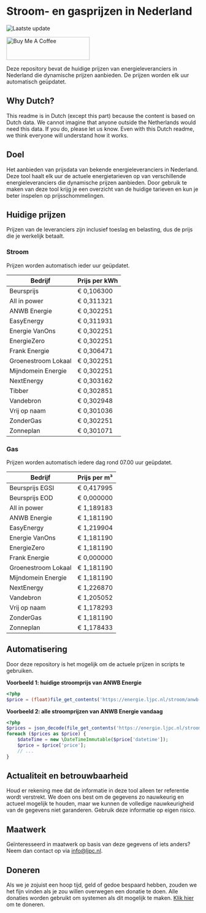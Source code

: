 # Stroom- en gasprijzen in Nederland

![Laatste update](https://img.shields.io/badge/laatste%20update-2023--12--02%2023%3A00%20CET-brightgreen)

<a href="https://www.buymeacoffee.com/Lars-" target="_blank"><img src="https://cdn.buymeacoffee.com/buttons/v2/default-orange.png" alt="Buy Me A Coffee" height="60" style="height: 60px !important;width: 217px !important;" ></a>

Deze repository bevat de huidige prijzen van energieleveranciers in Nederland die dynamische prijzen aanbieden. De prijzen worden elk uur automatisch geüpdatet.

## Why Dutch?

This readme is in Dutch (except this part) because the content is based on Dutch data. We cannot imagine that anyone outside the Netherlands would need this data. If you do, please let us know. Even with this Dutch readme, we think
everyone will understand how it works.

## Doel

Het aanbieden van prijsdata van bekende energieleveranciers in Nederland. Deze tool haalt elk uur de actuele energietarieven op van verschillende energieleveranciers die dynamische prijzen aanbieden. Door gebruik te maken van deze tool
krijg je een overzicht van de huidige tarieven en kun je beter inspelen op prijsschommelingen.

## Huidige prijzen

Prijzen van de leveranciers zijn inclusief toeslag en belasting, dus de prijs die je werkelijk betaalt.

### Stroom

Prijzen worden automatisch ieder uur geüpdatet.

 Bedrijf | Prijs per kWh 
---------|---------------
Beursprijs | € 0,106300
All in power | € 0,311321
ANWB Energie | € 0,302251
EasyEnergy | € 0,311931
Energie VanOns | € 0,302251
EnergieZero | € 0,302251
Frank Energie | € 0,306471
Groenestroom Lokaal | € 0,302251
Mijndomein Energie | € 0,302251
NextEnergy | € 0,303162
Tibber | € 0,302851
Vandebron | € 0,302948
Vrij op naam | € 0,301036
ZonderGas | € 0,302251
Zonneplan | € 0,301071


### Gas

Prijzen worden automatisch iedere dag rond 07.00 uur geüpdatet.

 Bedrijf | Prijs per m³ 
---------|--------------
Beursprijs EGSI | € 0,417995
Beursprijs EOD | € 0,000000
All in power | € 1,189183
ANWB Energie | € 1,181190
EasyEnergy | € 1,219904
Energie VanOns | € 1,181190
EnergieZero | € 1,181190
Frank Energie | € 0,000000
Groenestroom Lokaal | € 1,181190
Mijndomein Energie | € 1,181190
NextEnergy | € 1,226870
Vandebron | € 1,205052
Vrij op naam | € 1,178293
ZonderGas | € 1,181190
Zonneplan | € 1,178433


## Automatisering

Door deze repository is het mogelijk om de actuele prijzen in scripts te gebruiken.

**Voorbeeld 1: huidige stroomprijs van ANWB Energie**

```php
<?php
$price = (float)file_get_contents('https://energie.ljpc.nl/stroom/anwb-energie-nu.txt');

```

**Voorbeeld 2: alle stroomprijzen van ANWB Energie vandaag**

```php
<?php
$prices = json_decode(file_get_contents('https://energie.ljpc.nl/stroom/all-in-power-vandaag.json'),true);
foreach ($prices as $price) {
    $dateTime = new \DateTimeImmutable($price['datetime']);
    $price = $price['price'];
    // ...
}
```

## Actualiteit en betrouwbaarheid

Houd er rekening mee dat de informatie in deze tool alleen ter referentie wordt verstrekt. We doen ons best om de gegevens zo nauwkeurig en actueel mogelijk te houden, maar we kunnen de volledige nauwkeurigheid van de gegevens niet
garanderen. Gebruik deze informatie op eigen risico.

## Maatwerk

Geïnteresseerd in maatwerk op basis van deze gegevens of iets anders? Neem dan contact op
via [info@ljpc.nl](mailto:info@ljpc.nl?subject=Energie%20prijzen).

## Doneren

Als we je zojuist een hoop tijd, geld of gedoe bespaard hebben, zouden we het fijn vinden als je zou willen overwegen een
donatie te doen. Alle donaties worden gebruikt om systemen als dit mogelijk te
maken. [Klik hier](https://www.buymeacoffee.com/Lars-) om te doneren.
